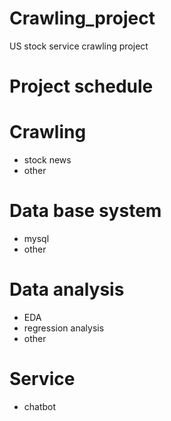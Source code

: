 # Crawling_project
US stock service crawling project

# Project schedule

# Crawling
  - stock news
  - other

# Data base system
  - mysql
  - other

# Data analysis
  - EDA
  - regression analysis
  - other

# Service
  - chatbot
